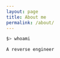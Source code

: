 ```yaml
---
layout: page
title: About me
permalink: /about/
---
```


```sh
$> whoami

A reverse engineer
```

